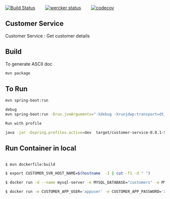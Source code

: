 
[![Build Status](https://travis-ci.org/jrsaravanan/customer-service.svg?branch=master)](https://travis-ci.org/jrsaravanan/customer-service)    &nbsp;&nbsp;&nbsp;&nbsp;&nbsp;&nbsp;     [![wercker status](https://app.wercker.com/status/4da7376a0d4f8b6b3aa3620c7ae0eadd/m/master "wercker status")](https://app.wercker.com/project/byKey/4da7376a0d4f8b6b3aa3620c7ae0eadd)  &nbsp;&nbsp;&nbsp;&nbsp;&nbsp;&nbsp; [![codecov](https://codecov.io/gh/jrsaravanan/customer-service/branch/master/graph/badge.svg)](https://codecov.io/gh/jrsaravanan/customer-service)

Customer Service
--

Customer Service : Get customer details


## Build
To generate ASCII doc

```sh
mvn package 
```

## To Run
```sh
mvn spring-boot:run

debug
mvn spring-boot:run -Drun.jvmArguments="-Xdebug -Xrunjdwp:transport=dt_socket,server=y,suspend=n,address=8008"

Run with profile

java -jar -Dspring.profiles.active=dev  target/customer-service-0.0.1-SNAPSHOT.jar

```



## Run Container in local
```sh

$ mvn dockerfile:build

$ export CUSTOMER_SVR_HOST_NAME=$(hostname  -I | cut -f1 -d " ")

$ docker run -d --name mysql-server -e MYSQL_DATABASE="customers" -e MYSQL_USER="appuser" -e MYSQL_PASSWORD="appuser"  -e MYSQL_ROOT_PASSWORD="appuser" -e MYSQL_ROOT_HOST=$CUSTOMER_SVR_HOST_NAME -p 3306:3306 mysql:latest

$ docker run -e CUSTOMER_APP_USER='appuser' -e CUSTOMER_APP_PASSWORD='appuser'  -e CUSTOMER_DB_URI=$CUSTOMER_SVR_HOST_NAME   -t jrsaravanan/customer-service

```

